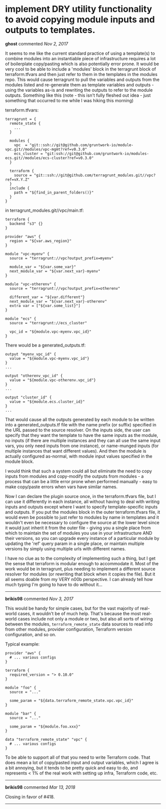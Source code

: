 # implement DRY utility functionality to avoid copying module inputs and outputs to templates.

**ghost** commented *Nov 2, 2017*

It seems to me like the current standard practice of using a template(s) to combine modules into an instantiable piece of infrastructure requires a lot of boilerplate copy/pasting which is also potentially error prone.  It would be very cool to be able to include a 'modules' block in the terragrunt block of terraform.tfvars and then just refer to them in the templates in the modules repo.  This would cause terragrunt to pull the variables and outputs from the modules listed and re-generate them as template variables and outputs - using the variables as-is and rewriting the outputs to refer to the module outputs.  Something like this (note - this isn't fully fleshed out idea - just something that occurred to me while I was hiking this morning)

terraform.tfvars:
```
terragrunt = {
  remote_state {
    ...
  }

  modules {
    vpc  = "git::ssh://git@github.com/gruntwork-io/module-vpc.git//modules/vpc-mgmt?ref=v0.3.0"
    ecs_cluster = "git:ssh://git@github.com/gruntwork-io/modules-ecs.git//modules/ecs-cluster?ref=v0.3.0"
  }

  terraform {
    source = "git::ssh://git@github.com/terragrunt_modules.git//vpc?ref=vX.Y.Z"
  }
  include {
    path = "${find_in_parent_folders()}"
  }
}
```

in terragrunt_modules.git//vpc/main.tf:
```
terraform {
  backend "s3" {}
}

provider "aws" {
  region = "${var.aws_region}"
}

module "vpc-myenv" {
  source = "terragrunt://vpc?output_prefix=myenv"

  module_var = "${var.some_var}"
  next_module_var = "${var.next_var}-myenv"
}

module "vpc-otherenv" {
  source = "terragrunt://vpc?output_prefix=otherenv"

  different_var = "${var.different"}
  next_module_var = "${var.next_var}-otherenv"
  extra var = ["${var.some_list}"]
}

module "ecs" {
  source = "terragrunt://ecs_cluster"

  vpc_id = "${module.vpc-myenv.vpc_id}"
}
```
There would be a generated_outputs.tf:
```
output "myenv_vpc_id" {
  value = "${module.vpc-myenv.vpc_id"}
}
...

output "otherenv_vpc_id" {
  value = "${module.vpc-otherenv.vpc_id"}
}
...

output "cluster_id" {
  value = "${module.ecs.cluster_id}"
}
...
```

That would cause all the outputs generated by each module to be written into a generated_outputs.tf file with the name prefix (or suffix) specified in the URL passed to the source resolver. On the inputs side, the user can specify that they want the template to have the same inputs as the module, no inputs (if there are multiple instances and they can all use the same input vars, you only need inputs from one instance), or name-munged inputs (for multiple instances that want different values).  And then the module is actually configured as-normal, with module input values specified in the module block.

I would think that such a system could all but eliminate the need to copy inputs from modules and copy-modify the outputs from modules - a process that can be a little error prone when performed manually - easy to make copy/paste errors when vars have similar names.

Now I can declare the plugin source once, in the terraform.tfvars file, but I can use it differently in each instance, all without having to deal with writing inputs and outputs except where I want to specify template-specific inputs and outputs.  If you put the modules block in the outer terraform.tfvars file, it would even be possible to just refer to modules by name in templates and it wouldn't even be necessary to configure the source at the lower level since it would just inherit it from the outer file - giving you a single place from which to maintain the set of modules you use in your infrastructure AND their versions, so you can upgrade every instance of a particular module by updating the 'ref' query param in a single place, or maintain multiple versions by simply using multiple urls with different names.

I have no clue as to the complexity of implementing such a thing, but I get the sense that terraform is modular enough to accommodate it.  Most of the work would be in terragrunt, plus needing to implement a different source resolver for modules (or rewriting that block when it copies the file).  But it all seems doable from my VERY n00b perspective.  I can already tell how much typing I'm going to have to do without it...
<br />
***


**brikis98** commented *Nov 3, 2017*

This would be handy for simple cases, but for the vast majority of real-world cases, it wouldn't be of much help. That's because the most real-world cases include not only  a module or two, but also all sorts of wiring between the modules, `terraform_remote_state` data sources to read info from other modules, provider configuration, Terraform version configuration, and so on. 

Typical example:

```hcl
provider "aws" {
  # ... various configs
}

terraform {
  required_version = "> 0.10.0"
}

module "foo" {
  source = "..."

  some_param = "${data.terraform_remote_state.vpc.vpc_id}"
}

module "bar" {
  source = "..."

  some_param = "${module.foo.xxx}"
}

data "terraform_remote_state" "vpc" {
  # ... various configs
}
```

To be able to support all of that you need to write Terraform code. That does mean a lot of copy/pasted input and output variables, which I agree is a bit annoying, but it tends to be pretty quick and easy to do, and represents < 1% of the real work with setting up infra, Terraform code, etc.
***

**brikis98** commented *Mar 13, 2018*

Closing in favor of #418.
***

